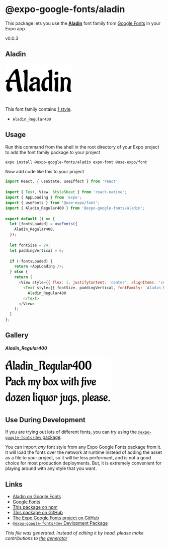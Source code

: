 # @expo-google-fonts/aladin

This package lets you use the [**Aladin**](https://fonts.google.com/specimen/Aladin) font family from [Google Fonts](https://fonts.google.com/) in your Expo app.

v0.0.3

## Aladin

![Aladin](./font-family.png)

This font family contains [1 style](#gallery).

- `Aladin_Regular400`

## Usage

Run this command from the shell in the root directory of your Expo project to add the font family package to your project
```sh
expo install @expo-google-fonts/aladin expo-font @use-expo/font
```

Now add code like this to your project
```js
import React, { useState, useEffect } from 'react';

import { Text, View, StyleSheet } from 'react-native';
import { AppLoading } from 'expo';
import { useFonts } from '@use-expo/font';
import { Aladin_Regular400 } from '@expo-google-fonts/aladin';

export default () => {
  let [fontsLoaded] = useFonts({
    Aladin_Regular400,
  });

  let fontSize = 24;
  let paddingVertical = 6;

  if (!fontsLoaded) {
    return <AppLoading />;
  } else {
    return (
      <View style={{ flex: 1, justifyContent: 'center', alignItems: 'center' }}>
        <Text style={{ fontSize, paddingVertical, fontFamily: 'Aladin_Regular400' }}>
          Aladin_Regular400
        </Text>
      </View>
    );
  }
};

```

## Gallery

##### Aladin_Regular400
![Aladin_Regular400](./47e6aa68e0a6686d85005a8cd4e3c3055dc4828dc3b49d69fdf88f38491c8ae2.ttf.png)


## Use During Development

If you are trying out lots of different fonts, you can try using the [`@expo-google-fonts/dev` package](https://www.npmjs.com/package/@expo-google-fonts/dev).

You can import *any* font style from any Expo Google Fonts package from it. It will load the fonts
over the network at runtime instead of adding the asset as a file to your project, so it will be 
less performant, and is not a good choice for most production deployments. But, it is extremely convenient
for playing around with any style that you want.

## Links

- [Aladin on Google Fonts](https://fonts.google.com/specimen/Aladin)
- [Google Fonts](https://fonts.google.com/)
- [This package on npm](https://www.npmjs.com/package/@expo-google-fonts/aladin)
- [This package on GitHub](https://github.com/expo/google-fonts/tree/master/font-packages/aladin)
- [The Expo Google Fonts project on GitHub](https://github.com/expo/google-fonts)
- [`@expo-google-fonts/dev` Devlopment Package](https://github.com/expo/google-fonts/tree/master/font-packages/dev)


*This file was generated. Instead of editing it by head, please make contributions to [the generator](https://github.com/expo/google-fonts/tree/master/packages/generator)*
